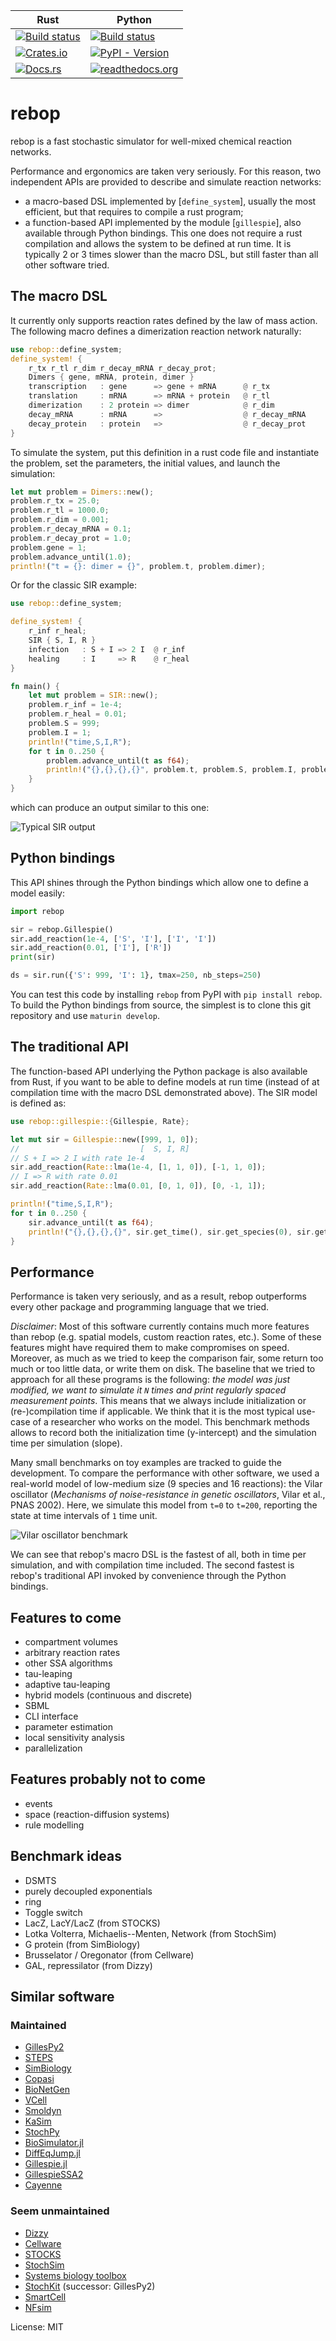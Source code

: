 | Rust                                                                                                                                                    | Python                                                                                                                                              |
| ------------------------------------------------------------------------------------------------------------------------------------------------------- | --------------------------------------------------------------------------------------------------------------------------------------------------- |
| [![Build status](https://github.com/Armavica/rebop/actions/workflows/rust.yml/badge.svg)](https://github.com/Armavica/rebop/actions/workflows/rust.yml) | [![Build status](https://github.com/Armavica/rebop/actions/workflows/CI.yml/badge.svg)](https://github.com/Armavica/rebop/actions/workflows/CI.yml) |
| [![Crates.io](https://img.shields.io/crates/v/rebop)](https://crates.io/crates/rebop/)                                                                  | [![PyPI - Version](https://img.shields.io/pypi/v/rebop)](https://pypi.org/project/rebop/)                                                           |
| [![Docs.rs](https://docs.rs/rebop/badge.svg)](https://docs.rs/rebop/)                                                                                   | [![readthedocs.org](https://readthedocs.org/projects/rebop/badge/?version=latest)](https://rebop.readthedocs.io/en/latest/)                         |

# rebop

rebop is a fast stochastic simulator for well-mixed chemical
reaction networks.

Performance and ergonomics are taken very seriously. For this reason,
two independent APIs are provided to describe and simulate reaction
networks:

- a macro-based DSL implemented by \[`define_system`\], usually the
  most efficient, but that requires to compile a rust program;
- a function-based API implemented by the module \[`gillespie`\], also
  available through Python bindings. This one does not require a rust
  compilation and allows the system to be defined at run time. It is
  typically 2 or 3 times slower than the macro DSL, but still faster
  than all other software tried.

## The macro DSL

It currently only supports reaction rates defined by the law of mass
action. The following macro defines a dimerization reaction network
naturally:

```rust
use rebop::define_system;
define_system! {
    r_tx r_tl r_dim r_decay_mRNA r_decay_prot;
    Dimers { gene, mRNA, protein, dimer }
    transcription   : gene      => gene + mRNA      @ r_tx
    translation     : mRNA      => mRNA + protein   @ r_tl
    dimerization    : 2 protein => dimer            @ r_dim
    decay_mRNA      : mRNA      =>                  @ r_decay_mRNA
    decay_protein   : protein   =>                  @ r_decay_prot
}
```

To simulate the system, put this definition in a rust code file and
instantiate the problem, set the parameters, the initial values, and
launch the simulation:

```rust
let mut problem = Dimers::new();
problem.r_tx = 25.0;
problem.r_tl = 1000.0;
problem.r_dim = 0.001;
problem.r_decay_mRNA = 0.1;
problem.r_decay_prot = 1.0;
problem.gene = 1;
problem.advance_until(1.0);
println!("t = {}: dimer = {}", problem.t, problem.dimer);
```

Or for the classic SIR example:

```rust
use rebop::define_system;

define_system! {
    r_inf r_heal;
    SIR { S, I, R }
    infection   : S + I => 2 I  @ r_inf
    healing     : I     => R    @ r_heal
}

fn main() {
    let mut problem = SIR::new();
    problem.r_inf = 1e-4;
    problem.r_heal = 0.01;
    problem.S = 999;
    problem.I = 1;
    println!("time,S,I,R");
    for t in 0..250 {
        problem.advance_until(t as f64);
        println!("{},{},{},{}", problem.t, problem.S, problem.I, problem.R);
    }
}
```

which can produce an output similar to this one:

![Typical SIR output](https://github.com/Armavica/rebop/blob/main/sir.png?raw=true)

## Python bindings

This API shines through the Python bindings which allow one to
define a model easily:

```python
import rebop

sir = rebop.Gillespie()
sir.add_reaction(1e-4, ['S', 'I'], ['I', 'I'])
sir.add_reaction(0.01, ['I'], ['R'])
print(sir)

ds = sir.run({'S': 999, 'I': 1}, tmax=250, nb_steps=250)
```

You can test this code by installing `rebop` from PyPI with
`pip install rebop`. To build the Python bindings from source,
the simplest is to clone this git repository and use `maturin develop`.

## The traditional API

The function-based API underlying the Python package is also available
from Rust, if you want to be able to define models at run time (instead
of at compilation time with the macro DSL demonstrated above).
The SIR model is defined as:

```rust
use rebop::gillespie::{Gillespie, Rate};

let mut sir = Gillespie::new([999, 1, 0]);
//                           [  S, I, R]
// S + I => 2 I with rate 1e-4
sir.add_reaction(Rate::lma(1e-4, [1, 1, 0]), [-1, 1, 0]);
// I => R with rate 0.01
sir.add_reaction(Rate::lma(0.01, [0, 1, 0]), [0, -1, 1]);

println!("time,S,I,R");
for t in 0..250 {
    sir.advance_until(t as f64);
    println!("{},{},{},{}", sir.get_time(), sir.get_species(0), sir.get_species(1), sir.get_species(2));
}
```

## Performance

Performance is taken very seriously, and as a result, rebop
outperforms every other package and programming language that we
tried.

_Disclaimer_: Most of this software currently contains much more
features than rebop (e.g. spatial models, custom reaction rates,
etc.). Some of these features might have required them to make
compromises on speed. Moreover, as much as we tried to keep the
comparison fair, some return too much or too little data, or write
them on disk. The baseline that we tried to approach for all these
programs is the following: _the model was just modified, we want
to simulate it `N` times and print regularly spaced measurement
points_. This means that we always include initialization or
(re-)compilation time if applicable. We think that it is the most
typical use-case of a researcher who works on the model. This
benchmark methods allows to record both the initialization time
(y-intercept) and the simulation time per simulation (slope).

Many small benchmarks on toy examples are tracked to guide the
development. To compare the performance with other software,
we used a real-world model of low-medium size (9 species and 16
reactions): the Vilar oscillator (_Mechanisms of noise-resistance
in genetic oscillators_, Vilar et al., PNAS 2002). Here, we
simulate this model from `t=0` to `t=200`, reporting the state at
time intervals of `1` time unit.

![Vilar oscillator benchmark](https://github.com/Armavica/rebop/blob/main/benches/vilar/vilar.png?raw=true)

We can see that rebop's macro DSL is the fastest of all, both in
time per simulation, and with compilation time included. The second
fastest is rebop's traditional API invoked by convenience through
the Python bindings.

## Features to come

- compartment volumes
- arbitrary reaction rates
- other SSA algorithms
- tau-leaping
- adaptive tau-leaping
- hybrid models (continuous and discrete)
- SBML
- CLI interface
- parameter estimation
- local sensitivity analysis
- parallelization

## Features probably not to come

- events
- space (reaction-diffusion systems)
- rule modelling

## Benchmark ideas

- DSMTS
- purely decoupled exponentials
- ring
- Toggle switch
- LacZ, LacY/LacZ (from STOCKS)
- Lotka Volterra, Michaelis--Menten, Network (from StochSim)
- G protein (from SimBiology)
- Brusselator / Oregonator (from Cellware)
- GAL, repressilator (from Dizzy)

## Similar software

### Maintained

- [GillesPy2](https://github.com/StochSS/GillesPy2)
- [STEPS](https://github.com/CNS-OIST/STEPS)
- [SimBiology](https://fr.mathworks.com/help/simbio/)
- [Copasi](http://copasi.org/)
- [BioNetGen](http://bionetgen.org/)
- [VCell](http://vcell.org/)
- [Smoldyn](http://www.smoldyn.org/)
- [KaSim](https://kappalanguage.org/)
- [StochPy](https://github.com/SystemsBioinformatics/stochpy)
- [BioSimulator.jl](https://github.com/alanderos91/BioSimulator.jl)
- [DiffEqJump.jl](https://github.com/SciML/DiffEqJump.jl)
- [Gillespie.jl](https://github.com/sdwfrost/Gillespie.jl)
- [GillespieSSA2](https://github.com/rcannood/GillespieSSA2)
- [Cayenne](https://github.com/quantumbrake/cayenne)

### Seem unmaintained

- [Dizzy](http://magnet.systemsbiology.net/software/Dizzy/)
- [Cellware](http://www.bii.a-star.edu.sg/achievements/applications/cellware/)
- [STOCKS](https://doi.org/10.1093/bioinformatics/18.3.470)
- [StochSim](http://lenoverelab.org/perso/lenov/stochsim.html)
- [Systems biology toolbox](http://www.sbtoolbox.org/)
- [StochKit](https://github.com/StochSS/StochKit) (successor: GillesPy2)
- [SmartCell](http://software.crg.es/smartcell/)
- [NFsim](http://michaelsneddon.net/nfsim/)

License: MIT
